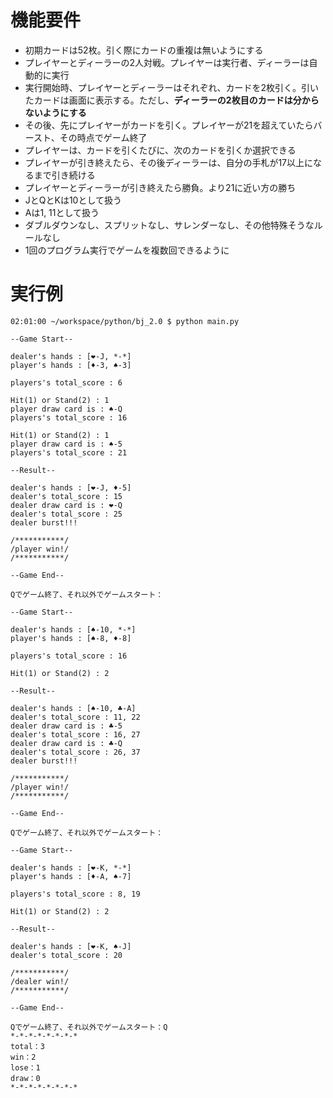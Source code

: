 # 機能要件

- 初期カードは52枚。引く際にカードの重複は無いようにする
- プレイヤーとディーラーの2人対戦。プレイヤーは実行者、ディーラーは自動的に実行
- 実行開始時、プレイヤーとディーラーはそれぞれ、カードを2枚引く。引いたカードは画面に表示する。ただし、**ディーラーの2枚目のカードは分からないようにする**
- その後、先にプレイヤーがカードを引く。プレイヤーが21を超えていたらバースト、その時点でゲーム終了
- プレイヤーは、カードを引くたびに、次のカードを引くか選択できる
- プレイヤーが引き終えたら、その後ディーラーは、自分の手札が17以上になるまで引き続ける
- プレイヤーとディーラーが引き終えたら勝負。より21に近い方の勝ち
- JとQとKは10として扱う
- Aは1, 11として扱う
- ダブルダウンなし、スプリットなし、サレンダーなし、その他特殊そうなルールなし
- 1回のプログラム実行でゲームを複数回できるように

# 実行例
```
02:01:00 ~/workspace/python/bj_2.0 $ python main.py 

--Game Start--

dealer's hands : [❤︎-J, *-*]
player's hands : [♦︎-3, ♠︎-3]

players's total_score : 6            

Hit(1) or Stand(2) : 1
player draw card is : ♠︎-Q
players's total_score : 16

Hit(1) or Stand(2) : 1
player draw card is : ♠︎-5
players's total_score : 21

--Result--

dealer's hands : [❤︎-J, ♦︎-5]
dealer's total_score : 15            
dealer draw card is : ❤︎-Q
dealer's total_score : 25
dealer burst!!!

/***********/
/player win!/
/***********/

--Game End--

Qでゲーム終了、それ以外でゲームスタート：

--Game Start--

dealer's hands : [♠︎-10, *-*]
player's hands : [♠︎-8, ♦︎-8]

players's total_score : 16            

Hit(1) or Stand(2) : 2

--Result--

dealer's hands : [♠︎-10, ♣️-A]
dealer's total_score : 11, 22            
dealer draw card is : ♣️-5
dealer's total_score : 16, 27
dealer draw card is : ♣️-Q
dealer's total_score : 26, 37
dealer burst!!!

/***********/
/player win!/
/***********/

--Game End--

Qでゲーム終了、それ以外でゲームスタート：

--Game Start--

dealer's hands : [❤︎-K, *-*]
player's hands : [♦︎-A, ♠︎-7]

players's total_score : 8, 19            

Hit(1) or Stand(2) : 2

--Result--

dealer's hands : [❤︎-K, ♠︎-J]
dealer's total_score : 20            

/***********/
/dealer win!/
/***********/

--Game End--

Qでゲーム終了、それ以外でゲームスタート：Q
*-*-*-*-*-*-*-*
total：3
win：2
lose：1
draw：0
*-*-*-*-*-*-*-*
```
